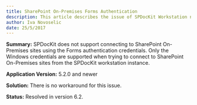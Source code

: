 ```yaml
---
title: SharePoint On-Premises Forms Authentication 
description: This article describes the issue of SPDocKit Workstation not supporting forms authentication when connecting to SharePoint On-Premises.
author: Iva Novoselic  
date: 25/5/2017
---
```


__Summary:__ SPDocKit does not support connecting to SharePoint On-Premises sites using the Forms authentication credentials. Only the Windows credentials are supported when trying to connect to SharePoint On-Premises sites from the SPDocKit workstation instance.

__Application Version:__ 5.2.0 and newer

__Solution:__ There is no workaround for this issue.

__Status:__ Resolved in version 6.2.